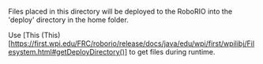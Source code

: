 Files placed in this directory will be deployed to the RoboRIO into the
'deploy' directory in the home folder.

Use [This (This)[https://first.wpi.edu/FRC/roborio/release/docs/java/edu/wpi/first/wpilibj/Filesystem.html#getDeployDirectory()] to get files during runtime.